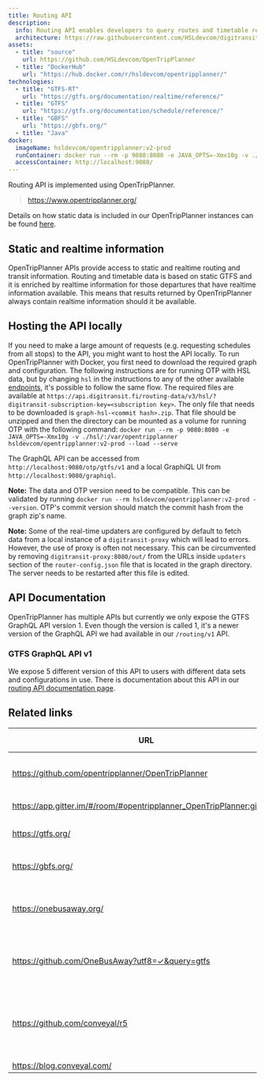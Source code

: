 ```yaml
---
title: Routing API
description:
  info: Routing API enables developers to query routes and timetable related information through a GraphQL interface.
  architecture: https://raw.githubusercontent.com/HSLdevcom/digitransit-site/master/src/pages/en/developers/architecture/x-apis/1-routing-api/architecture.xml
assets:
  - title: "source"
    url: https://github.com/HSLdevcom/OpenTripPlanner
  - title: "DockerHub"
    url: "https://hub.docker.com/r/hsldevcom/opentripplanner/"
technologies:
  - title: "GTFS-RT"
    url: "https://gtfs.org/documentation/realtime/reference/"
  - title: "GTFS"
    url: "https://gtfs.org/documentation/schedule/reference/"
  - title: "GBFS"
    url: "https://gbfs.org/"
  - title: "Java"
docker:
  imageName: hsldevcom/opentripplanner:v2-prod
  runContainer: docker run --rm -p 9080:8080 -e JAVA_OPTS=-Xmx10g -v ./hsl/:/var/opentripplanner hsldevcom/opentripplanner:v2-prod --load --serve
  accessContainer: http://localhost:9080/
---
```


Routing API is implemented using OpenTripPlanner.

> https://www.opentripplanner.org/

Details on how static data is included in our OpenTripPlanner instances can be found [here](../2-routing-data-api/).

## Static and realtime information

OpenTripPlanner APIs provide access to static and realtime routing and transit information.
Routing and timetable data is based on static GTFS and it is enriched by realtime information for those departures that have realtime information available. This means that results returned by OpenTripPlanner always contain realtime information should it be
available.

## Hosting the API locally

If you need to make a large amount of requests (e.g. requesting schedules from all stops) to the API, you might want to host the API locally.
To run OpenTripPlanner with Docker, you first need to download the required graph and configuration. The following instructions are for
running OTP with HSL data, but by changing `hsl` in the instructions to any of the other available [endpoints](../../../apis/1-routing-api/#endpoints),
it's possible to follow the same flow. The required files are available at `https://api.digitransit.fi/routing-data/v3/hsl/?digitransit-subscription-key=<subscription key>`.
The only file that needs to be downloaded is `graph-hsl-<commit hash>.zip`. That file should be unzipped and then the directory can be mounted as
a volume for running OTP with the following command:
`docker run --rm -p 9080:8080 -e JAVA_OPTS=-Xmx10g -v ./hsl/:/var/opentripplanner hsldevcom/opentripplanner:v2-prod --load --serve`

The GraphQL API can be accessed from `http://localhost:9080/otp/gtfs/v1` and a local GraphiQL UI from `http://localhost:9080/graphiql`.

**Note:** The data and OTP version need to be compatible. This can be validated by running `docker run --rm hsldevcom/opentripplanner:v2-prod --version`. OTP's commit version should match the commit hash from the graph zip's name.

**Note:** Some of the real-time updaters are configured by default to fetch data from a local instance of a `digitransit-proxy` which will lead to errors. However, the use of proxy is often not necessary. This can be circumvented by removing `digitransit-proxy:8080/out/` from the URLs inside `updaters` section of the `router-config.json` file that is located in the graph directory. The server needs to be restarted after this file is edited.

## API Documentation

OpenTripPlanner has multiple APIs but currently we only expose the GTFS GraphQL API version 1. Even though the version is called 1, it's a newer version
of the GraphQL API we had available in our `/routing/v1` API.

### GTFS GraphQL API v1

We expose 5 different version of this API to users with different data sets and configurations in use. There is documentation about this API in our [routing API documentation page](../../../apis/1-routing-api/0-graphql/).

## Related links

| URL                                                           | Project description                                                                              |
| ------------------------------------------------------------- | ------------------------------------------------------------------------------------------------ |
| https://github.com/opentripplanner/OpenTripPlanner            | OpenTripPlanner upstream development on GitHub                                                   |
| https://app.gitter.im/#/room/#opentripplanner_OpenTripPlanner:gitter.im   | OpenTripPlanner Gitter room                                                            |
| https://gtfs.org/                        | Home page for the GTFS data standard           |
| https://gbfs.org/                        | Home page for the GBFS data standard           |
| https://onebusaway.org/                                       | OneBusAway: The Open Source platform for Real Time Transit Info                                  |
| https://github.com/OneBusAway?utf8=✓&query=gtfs               | GTFS related projects: Open-source transit app for real-time information                         |
| https://github.com/conveyal/r5                                | Conveyal R5 development on GitHub: Rapid Realistic Routing on Real-world and Reimagined networks |
| https://blog.conveyal.com/                                    | Conveyal blog                                                                                    |
